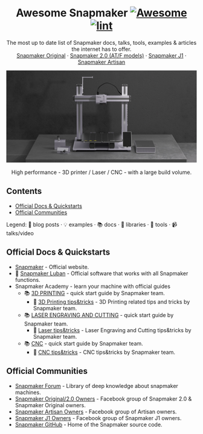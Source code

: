 <div align="center">

<!-- title -->

<!--lint ignore awesome-git-repo-age-->

# Awesome Snapmaker [![Awesome](https://awesome.re/badge.svg)](https://awesome.re) [![lint](https://github.com/shurushetr/awesome-snapmaker/actions/workflows/lint.yaml/badge.svg)](https://github.com/shurushetr/awesome-snapmaker/actions/workflows/lint.yaml)

<!-- subtitle -->

The most up to date list of Snapmaker docs, talks, tools, examples & articles the internet has to offer. </br>
<a href="https://snapmaker.com/snapmaker-original" target="_blank" rel="noopener noreferrer">
Snapmaker Original</a> · 
<a href="https://snapmaker.com/snapmaker-2" target="_blank" rel="noopener noreferrer">
Snapmaker 2.0 (AT/F models)</a> · 
<a href="https://us.snapmaker.com/products/snapmaker-j1-independent-dual-extruder-3d-printer" target="_blank" rel="noopener noreferrer">
Snapmaker J1</a> · 
<a href="https://snapmaker.com/snapmaker-artisan" target="_blank" rel="noopener noreferrer">
Snapmaker Artisan</a>

<!-- image -->

<a href="https://shop.snapmaker.com/" target="_blank" rel="noopener noreferrer">
  <img src="images/Snapmmaker_2.0.jpg" />
</a>

<!-- description -->

High performance - 3D printer / Laser / CNC - with a large build volume.

</div>

<!-- TOC -->

## Contents

- [Official Docs & Quickstarts](#official-docs--quickstarts)
- [Official Communities](#official-communities)

Legend: 📝 blog posts · 💡 examples · 📚 docs · 🔌 libraries · 🔧 tools · 📹 talks/video
<!-- CONTENT -->

## Official Docs & Quickstarts

- [Snapmaker](https://snapmaker.com/) - Official website.
- 🔧 [Snapmaker Luban](https://snapmaker.com/snapmaker-luban) - Official software that works with all Snapmaker functions.
- Snapmaker Academy - learn your machine with official guides
  - 📚 [3D PRINTING](https://support.snapmaker.com/hc/en-us/articles/360041733553-Snapmaker-2-0-3D-Printing-V1-0-0) - quick start guide by Snapmaker team.
    - 📝 [3D Printing tips&tricks](https://support.snapmaker.com/hc/en-us/sections/360008076253-3D-Printing) - 3D Printing related tips and tricks by Snapmaker team.
  - 📚 [LASER ENGRAVING AND CUTTING](https://support.snapmaker.com/hc/en-us/articles/360041254874-Snapmaker-2-0-Laser-V1-0-0) -  quick start guide by Snapmaker team.
    - 📝 [Laser tips&tricks](https://support.snapmaker.com/hc/en-us/sections/360009734754-Laser) - Laser Engraving and Cutting tips&tricks by Snapmaker team.
  - 📚 [CNC](https://support.snapmaker.com/hc/en-us/articles/360041252474-CNC-Carving) -  quick start guide by Snapmaker team.
    - 📝 [CNC tips&tricks](https://support.snapmaker.com/hc/en-us/sections/360009349014-CNC) - CNC tips&tricks by Snapmaker team.


## Official Communities
- [Snapmaker Forum](https://forum.snapmaker.com/) - Library of deep knowledge about snapmaker machines.
- [Snapmaker Original/2.0 Owners](https://www.facebook.com/groups/snapmaker) - Facebook group of Snapmaker 2.0 & Snapmaker Original owners.
- [Snapmaker Artisan Owners](https://www.facebook.com/groups/591569232338285) - Facebook group of Artisan owners.
- [Snapmaker J1 Owners](https://www.facebook.com/groups/snapmakerj1) - Facebook group of Snapmaker J1 owners.
- [Snapmaker GitHub](https://github.com/Snapmaker) - Home of the Snapmaker source code.

<!-- END CONTENT

## Follow



Who else should we be following!?

## Contributing

[Contributions of any kind welcome, just follow the guidelines](contributing.md)!

### Contributors

[Thanks goes to these contributors](https://github.com/shurushetr/awesome-snapmaker/graphs/contributors)!
-->
